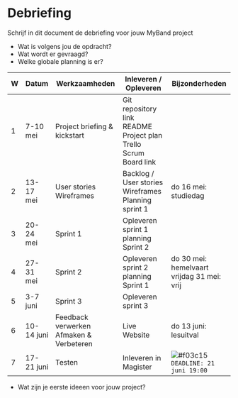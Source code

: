# Debriefing

Schrijf in dit document de debriefing voor jouw MyBand project

* Wat is volgens jou de opdracht?
* Wat wordt er gevraagd?
* Welke globale planning is er?

| W | Datum | Werkzaamheden | Inleveren / Opleveren | Bijzonderheden|
 | ----- | ------ |---- |------ |---- | 
| 1 |7-10 mei|Project briefing & kickstart|Git repository link README Project plan Trello Scrum Board link|
| 2 |13-17 mei|User stories Wireframes|Backlog / User stories Wireframes Planning sprint 1|do 16 mei: studiedag|
| 3 |20-24 mei|Sprint 1|Opleveren sprint 1 planning Sprint 2|
| 4 |27-31 mei|Sprint 2|Opleveren sprint 2 planning Sprint 1|do 30 mei: hemelvaart vrijdag 31 mei: vrij|
| 5 |3-7 juni|Sprint 3|Opleveren sprint 3| |
| 6 |10-14 juni|Feedback verwerken Afmaken & Verbeteren|Live Website|do 13 juni: lesuitval|
| 7 |17-21 juni|Testen|Inleveren in Magister| ![#f03c15](https://placehold.it/15/f03c15/000000?text=+) `DEADLINE: 21 juni 19:00`|
* Wat zijn je eerste ideeen voor jouw project?
